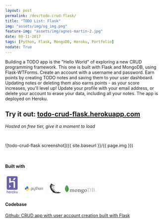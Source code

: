 ```yaml
---
layout: post
permalink: /dev/todo-crud-flask/
title: "TODO List: Flask"
img: "assets/img/og_img.png"
feature-img: "assets/img/agnes-martin-2.jpg"
date: 08-11-2017
tags: [Python, Flask, MongoDB, Heroku, Portfolio]
nodate: True
---
```


Building a TODO app is the "Hello World" of exploring a new CRUD programming framework. This one is built with Flask and MongoDB, using Flask-WTForms. Create an account with a username and password. Earn points by creating TODO notes and saving them to your user dashboard. Updating notes or deleting them also earns points - as your score increases, you'll level up! Update your profile with your email address, or delete your account to erase your data, including all your notes. The app is deployed on Heroku. 

## Try it out: [todo-crud-flask.herokuapp.com][todo-crud-flask]

*Hosted on free tier, give it a moment to load*

<i>&nbsp;</i>

![todo-crud-flask screenshot]({{ site.baseurl }}/{{ page.img }})

<i>&nbsp;</i>

#### Built with

<img src="/assets/img/heroku.svg" alt="Heroku" style="width: 7%; padding: 5px;"/>
<img src="/assets/img/python-logo.png" alt="Python" style="width: 15%; padding: 5px;"/>
<img src="/assets/img/flask.png" alt="Flask" style="width: 7%; padding: 5px;"/>
<img src="/assets/img/mongo.png" alt="MongoDB" style="width: 20%; padding: 5px;"/>

#### Codebase

[Github: CRUD app with user account creation built with Flask][github-todo]

[todo-crud-flask]: https://todo-crud-flask.herokuapp.com/
[github-todo]: https://github.com/andrewmontes87/todo_crud_flask
